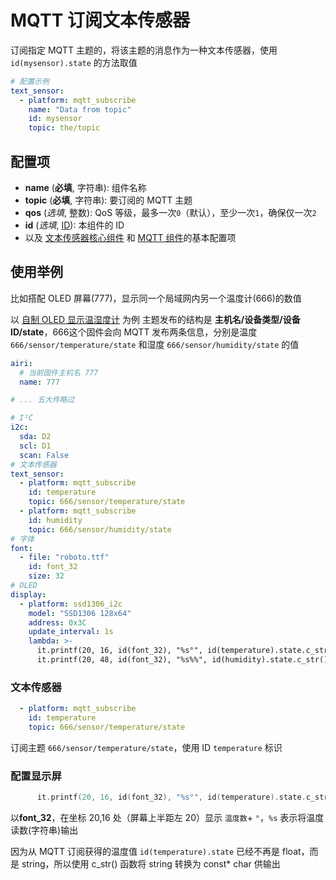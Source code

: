 # MQTT 订阅文本传感器

订阅指定 MQTT 主题的，将该主题的消息作为一种文本传感器，使用 `id(mysensor).state` 的方法取值


```yaml
# 配置示例
text_sensor:
  - platform: mqtt_subscribe
    name: "Data from topic"
    id: mysensor
    topic: the/topic
```

## **配置项**

- **name** (**必填**, 字符串): 组件名称
- **topic** (**必填**, 字符串): 要订阅的 MQTT 主题
- **qos** (*选填*, 整数): QoS 等级，最多一次`0`（默认），至少一次`1`，确保仅一次`2`
- **id** (*选填*, [ID](mqtt/guides/configuration-types#id)): 本组件的 ID
- 以及 [文本传感器核心组件](mqtt/components/text_sensor/) 和 [MQTT 组件](mqtt/components/mqtt#MQTT-组件基本配置项)的基本配置项




## 使用举例


比如搭配 OLED 屏幕(777)，显示同一个局域网内另一个温度计(666)的数值


以 [自制 OLED 显示温湿度计](diy/nodemcu/lego#进阶使用1) 为例
主题发布的结构是 **主机名/设备类型/设备ID/state**，666这个固件会向 MQTT 发布两条信息，分别是温度 `666/sensor/temperature/state` 和湿度 `666/sensor/humidity/state` 的值

```yaml
airi:
  # 当前固件主机名 777
  name: 777

# ... 五大件略过

# I²C
i2c:
  sda: D2
  scl: D1
  scan: False
# 文本传感器
text_sensor:
  - platform: mqtt_subscribe
    id: temperature
    topic: 666/sensor/temperature/state
  - platform: mqtt_subscribe
    id: humidity
    topic: 666/sensor/humidity/state
# 字体
font:
  - file: "roboto.ttf"
    id: font_32
    size: 32
# OLED
display:
  - platform: ssd1306_i2c
    model: "SSD1306 128x64"
    address: 0x3C
    update_interval: 1s
    lambda: >-
      it.printf(20, 16, id(font_32), "%s°", id(temperature).state.c_str());
      it.printf(20, 48, id(font_32), "%s%%", id(humidity).state.c_str());
```


### 文本传感器



```yaml
  - platform: mqtt_subscribe
    id: temperature
    topic: 666/sensor/temperature/state
```


订阅主题 `666/sensor/temperature/state`，使用 ID `temperature` 标识


### 配置显示屏
```c++
      it.printf(20, 16, id(font_32), "%s°", id(temperature).state.c_str());

```
以**font_32**，在坐标 20,16 处（屏幕上半距左 20）显示 ``温度数``+ ``°``，`%s` 表示将温度读数(字符串)输出

因为从 MQTT 订阅获得的温度值 `id(temperature).state` 已经不再是 float，而是 string，所以使用 c_str() 函数将 string 转换为 const* char 供输出



